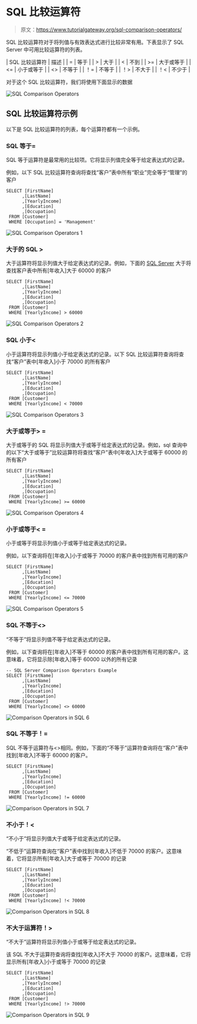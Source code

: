 # SQL 比较运算符

> 原文：<https://www.tutorialgateway.org/sql-comparison-operators/>

SQL 比较运算符对于将列值与有效表达式进行比较非常有用。下表显示了 SQL Server 中可用比较运算符的列表。

| SQL 比较运算符 | 描述 |
| = | 等于 |
| > | 大于 |
| < | 不到 |
| >= | 大于或等于 |
| <= | 小于或等于 |
| <> | 不等于 |
| ！= | 不等于 |
| ！> | 不大于 |
| ！< | 不少于 |

对于这个 SQL 比较运算符，我们将使用下面显示的数据

![SQL Comparison Operators](img/44bc547ddc976ecc5103fffb9245f100.png)

## SQL 比较运算符示例

以下是 SQL 比较运算符的列表，每个运算符都有一个示例。

### SQL 等于=

SQL 等于运算符是最常用的比较项。它将显示列值完全等于给定表达式的记录。

例如，以下 SQL 比较运算符查询将查找“客户”表中所有“职业”完全等于“管理”的客户

```
SELECT [FirstName]
      ,[LastName]
      ,[YearlyIncome]
      ,[Education]
      ,[Occupation]
 FROM [Customer]
 WHERE [Occupation] = 'Management'
```

![SQL Comparison Operators 1](img/41f309b7760b068733c0649a2106f57b.png)

### 大于的 SQL >

大于运算符将显示列值大于给定表达式的记录。例如，下面的 [SQL Server](https://www.tutorialgateway.org/sql/) 大于将查找客户表中所有[年收入]大于 60000 的客户

```
SELECT [FirstName]
      ,[LastName]
      ,[YearlyIncome]
      ,[Education]
      ,[Occupation]
 FROM [Customer]
 WHERE [YearlyIncome] > 60000
```

![SQL Comparison Operators 2](img/bcc905d265067c51fd36fa65d6bf108c.png)

### SQL 小于<

小于运算符将显示列值小于给定表达式的记录。以下 SQL 比较运算符查询将查找“客户”表中[年收入]小于 70000 的所有客户

```
SELECT [FirstName]
      ,[LastName]
      ,[YearlyIncome]
      ,[Education]
      ,[Occupation]
 FROM [Customer]
 WHERE [YearlyIncome] < 70000
```

![SQL Comparison Operators 3](img/83885644579503c5d8ec39d24d5f5e39.png)

### 大于或等于> =

大于或等于的 SQL 将显示列值大于或等于给定表达式的记录。例如，sql 查询中的以下“大于或等于”比较运算符将查找“客户”表中[年收入]大于或等于 60000 的所有客户

```
SELECT [FirstName]
      ,[LastName]
      ,[YearlyIncome]
      ,[Education]
      ,[Occupation]
 FROM [Customer]
 WHERE [YearlyIncome] >= 60000
```

![SQL Comparison Operators 4](img/c143beab379744354c7b991c91cf16f7.png)

### 小于或等于< =

小于或等于将显示列值小于或等于给定表达式的记录。

例如，以下查询将在[年收入]小于或等于 70000 的客户表中找到所有可用的客户

```
SELECT [FirstName]
      ,[LastName]
      ,[YearlyIncome]
      ,[Education]
      ,[Occupation]
 FROM [Customer]
 WHERE [YearlyIncome] <= 70000
```

![SQL Comparison Operators 5](img/1ec53157aff0d5d023dcf686953f9466.png)

### SQL 不等于<>

“不等于”将显示列值不等于给定表达式的记录。

例如，以下查询将在[年收入]不等于 60000 的客户表中找到所有可用的客户。这意味着，它将显示除[年收入]等于 60000 以外的所有记录

```
-- SQL Server Comparison Operators Example
SELECT [FirstName]
      ,[LastName]
      ,[YearlyIncome]
      ,[Education]
      ,[Occupation]
 FROM [Customer]
 WHERE [YearlyIncome] <> 60000
```

![Comparison Operators in SQL 6](img/b0542926ad3a3a02e7a6fc828291ee15.png)

### SQL 不等于！=

SQL 不等于运算符与<>相同。例如，下面的“不等于”运算符查询将在“客户”表中找到[年收入]不等于 60000 的客户。

```
SELECT [FirstName]
      ,[LastName]
      ,[YearlyIncome]
      ,[Education]
      ,[Occupation]
 FROM [Customer]
 WHERE [YearlyIncome] != 60000
```

![Comparison Operators in SQL 7](img/449aa33164717ac3bb30d7490d3918ce.png)

### 不小于！<

“不小于”将显示列值大于或等于给定表达式的记录。

“不低于”运算符查询在“客户”表中找到[年收入]不低于 70000 的客户。这意味着，它将显示所有[年收入]大于或等于 70000 的记录

```
SELECT [FirstName]
      ,[LastName]
      ,[YearlyIncome]
      ,[Education]
      ,[Occupation]
 FROM [Customer]
 WHERE [YearlyIncome] !< 70000

```

![Comparison Operators in SQL 8](img/b4dbae1ee1a3d62037fff7c4695d7aa6.png)

### 不大于运算符！>

“不大于”运算符将显示列值小于或等于给定表达式的记录。

该 SQL 不大于运算符查询将查找[年收入]不大于 70000 的客户。这意味着，它将显示所有[年收入]小于或等于 70000 的记录

```
SELECT [FirstName]
      ,[LastName]
      ,[YearlyIncome]
      ,[Education]
      ,[Occupation]
 FROM [Customer]
 WHERE [YearlyIncome] !> 70000
```

![Comparison Operators in SQL 9](img/00661da5b99c6525075a1ed4ac5209dc.png)